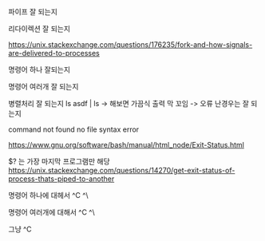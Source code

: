 파이프 잘 되는지

리다이렉션 잘 되는지

https://unix.stackexchange.com/questions/176235/fork-and-how-signals-are-delivered-to-processes

명령어 하나 잘되는지

명령어 여러개 잘 되는지

병렬처리 잘 되는지
ls asdf | ls -> 해보면 가끔식 출력 막 꼬임
-> 오류 난경우는 잘 되는지

command not found
no file
syntax error

https://www.gnu.org/software/bash/manual/html_node/Exit-Status.html

$? 는 가장 마지막 프로그램만 해당
https://unix.stackexchange.com/questions/14270/get-exit-status-of-process-thats-piped-to-another

명령어 하나에 대헤서
^C
^\

명령어 여러개에 대해서
^C
^\

그냥
^C
